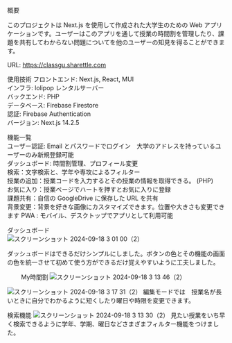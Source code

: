 概要

このプロジェクトは Next.js を使用して作成された大学生のための Web アプリケーションです。ユーザーはこのアプリを通して授業の時間割を管理したり、課題を共有してわからない問題についてを他のユーザーの知見を得ることができます。

URL: https://classgu.sharettle.com

使用技術
フロントエンド: Next.js, React, MUI  
インフラ: lolipop レンタルサーバー  
バックエンド: PHP  
データベース: Firebase Firestore  
認証: Firebase Authentication  
バージョン: Next.js 14.2.5  



機能一覧  
ユーザー認証: Email とパスワードでログイン　大学のアドレスを持っているユーザーのみ新規登録可能  
ダッシュボード: 時間割管理、プロフィール変更  
検索：文字検索と、学年や専攻によるフィルター  
授業の追加：授業コードを入力するとその授業の情報を取得できる。 (PHP)  
お気に入り：授業ページでハートを押すとお気に入りに登録  
課題共有：自信の GoogleDrive に保存した URL を共有  
背景変更：背景を好きな画像にカスタマイズできます。位置や大きさも変更できます
PWA : モバイル、デスクトップでアプリとして利用可能  


ダッシュボード  
![スクリーンショット 2024-09-18 3 01 00（2）](https://github.com/user-attachments/assets/debd105f-7125-4d9e-a56f-3f769e76911c)

ダッシュボードはできるだけシンプルにしました。ボタンの色とその機能の画面の色を統一させて初めて使う方ができるだけ覚えやすいように工夫しました。　　

  　　
My時間割
![スクリーンショット 2024-09-18 3 13 46（2）](https://github.com/user-attachments/assets/1dfc735c-c749-4d5e-a7fa-def67c38f383)


![スクリーンショット 2024-09-18 3 17 31（2）](https://github.com/user-attachments/assets/b9d11b44-2190-4725-81f9-5679187a0a41)
編集モードでは　授業名が長いときに自分でわかるように短くしたり曜日や時限を変更できます。  


検索機能
![スクリーンショット 2024-09-18 3 13 30（2）](https://github.com/user-attachments/assets/9fa10c38-5b6a-4d03-a6cf-59e731b0da4e)
見たい授業をいち早く検索できるように学年、学期、曜日などさまざまフィルター機能をつけました。



